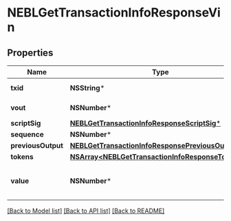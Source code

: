 # NEBLGetTransactionInfoResponseVin

## Properties
Name | Type | Description | Notes
------------ | ------------- | ------------- | -------------
**txid** | **NSString*** | TXID of the input | [optional] 
**vout** | **NSNumber*** | output index | [optional] 
**scriptSig** | [**NEBLGetTransactionInfoResponseScriptSig***](NEBLGetTransactionInfoResponseScriptSig.md) |  | [optional] 
**sequence** | **NSNumber*** |  | [optional] 
**previousOutput** | [**NEBLGetTransactionInfoResponsePreviousOutput***](NEBLGetTransactionInfoResponsePreviousOutput.md) |  | [optional] 
**tokens** | [**NSArray&lt;NEBLGetTransactionInfoResponseTokens&gt;***](NEBLGetTransactionInfoResponseTokens.md) |  | [optional] 
**value** | **NSNumber*** | Value of input in NEBL satoshi | [optional] 

[[Back to Model list]](../README.md#documentation-for-models) [[Back to API list]](../README.md#documentation-for-api-endpoints) [[Back to README]](../README.md)


